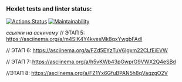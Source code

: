 ### Hexlet tests and linter status:
[![Actions Status](https://github.com/rouch314/frontend-project-44/workflows/hexlet-check/badge.svg)](https://github.com/rouch314/frontend-project-44/actions)
[![Maintainability](https://api.codeclimate.com/v1/badges/b96d860d60246f00f7b0/maintainability)](https://codeclimate.com/github/rouch314/frontend-project-44/maintainability)

*ссылки на аскинему* 
// ЭТАП 5:
https://asciinema.org/a/m4SIK4Y4kvesMk8qxYwgbFAdl

// ЭТАП 6:
https://asciinema.org/a/FZd5EYzTuV6Igxm22CLfEiEVW

// ЭТАП 7:
https://asciinema.org/a/h5vKWb43pGwprG9VWX2Q4eSBd

//ЭТАП 8:
https://asciinema.org/a/FZ1Yx6GfuBPAN5h8qVaqzgO2V